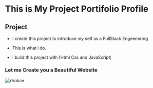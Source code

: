 
# This is My Project Portifolio Profile

## Project

* I create this project to introduce my self as a FullStack Engeenering 

* This is what i do.

* i bulid this project with (Html Css and JavaScript)

### Let me Create you a Beautiful Website
![rhobae](https://user-images.githubusercontent.com/105800059/186402389-cbe3835c-5d32-4950-b0c7-cf6f923d8dad.png)
